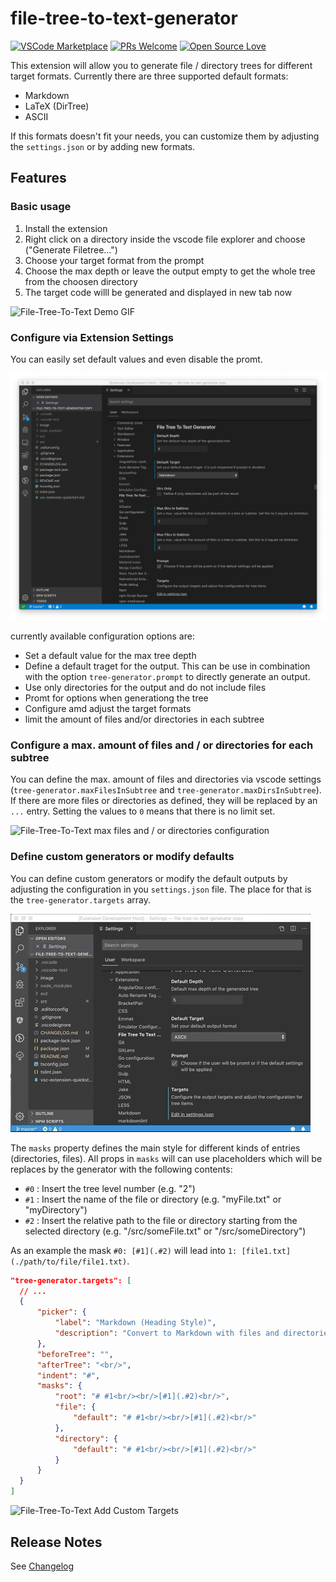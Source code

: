 # file-tree-to-text-generator

[![VSCode Marketplace](https://vsmarketplacebadge.apphb.com/version/d-koppenhagen.file-tree-to-text-generator.svg)](https://marketplace.visualstudio.com/items?itemName=d-koppenhagen.file-tree-to-text-generator)
[![PRs Welcome](https://img.shields.io/badge/PRs-welcome-brightgreen.svg)](http://makeapullrequest.com)
[![Open Source Love](https://badges.frapsoft.com/os/v1/open-source.svg?v=102)](https://github.com/ellerbrock/open-source-badge/)

This extension will allow you to generate file / directory trees for different target formats.
Currently there are three supported default formats:

- Markdown
- LaTeX (DirTree)
- ASCII

If this formats doesn't fit your needs, you can customize them by adjusting the `settings.json` or by adding new formats.

## Features

### Basic usage

1. Install the extension
1. Right click on a directory inside the vscode file explorer and choose ("Generate Filetree...")
1. Choose your target format from the prompt
1. Choose the max depth or leave the output empty to get the whole tree from the choosen directory
1. The target code willl be generated and displayed in new tab now

![File-Tree-To-Text Demo GIF](./images/file-tree-to-text.gif)

### Configure via Extension Settings

You can easily set default values and even disable the promt.

![File-Tree-To-Text Configuration](./images/file-tree-to-text-config.png)

currently available configuration options are:

- Set a default value for the max tree depth
- Define a default traget for the output. This can be use in combination with the option `tree-generator.prompt` to directly generate an output.
- Use only directories for the output and do not include files
- Promt for options when generationg the tree
- Configure amd adjust the target formats
- limit the amount of files and/or directories in each subtree

### Configure a max. amount of files and / or directories for each subtree

You can define the max. amount of files and directories via vscode settings (`tree-generator.maxFilesInSubtree` and `tree-generator.maxDirsInSubtree`).
If there are more files or directories as defined, they will be replaced by an `...` entry. Setting the values to `0` means that there is no limit set.

![File-Tree-To-Text max files and / or directories configuration](./images/file-tree-to-text-max-files.gif)

### Define custom generators or modify defaults

You can define custom generators or modify the default outputs by adjusting the configuration in you `settings.json` file.
The place for that is the `tree-generator.targets` array.

![File-Tree-To-Text Adjust Targets](./images/file-tree-to-text-adjust-target.gif)

The `masks` property defines the main style for different kinds of entries (directories, files).
All props in `masks` will can use placeholders which will be replaces by the generator with the following contents:

- `#0` : Insert the tree level number (e.g. "2")
- `#1` : Insert the name of the file or directory (e.g. "myFile.txt" or "myDirectory")
- `#2` : Insert the relative path to the file or directory starting from the selected directory (e.g. "/src/someFile.txt" or "/src/someDirectory")

As an example the mask `#0: [#1](.#2)` will lead into `1: [file1.txt](./path/to/file/file1.txt)`.

```json
"tree-generator.targets": [
  // ...
  {
      "picker": {
          "label": "Markdown (Heading Style)",
          "description": "Convert to Markdown with files and directories as headings"
      },
      "beforeTree": "",
      "afterTree": "<br/>",
      "indent": "#",
      "masks": {
          "root": "# #1<br/><br/>[#1](.#2)<br/>",
          "file": {
              "default": "# #1<br/><br/>[#1](.#2)<br/>"
          },
          "directory": {
              "default": "# #1<br/><br/>[#1](.#2)<br/>"
          }
      }
  }
]
```

![File-Tree-To-Text Add Custom Targets](./images/file-tree-to-text-custom-target.gif)

## Release Notes

See [Changelog](./CHANGELOG.md)
